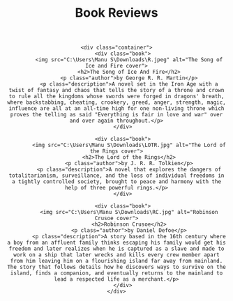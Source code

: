 <!DOCTYPE html>
<html lang="en">
<head>
    <meta charset="UTF-8">
    <meta name="viewport" content="width=device-width, initial-scale=1.0">
    <link rel="Stylesheet" href="styles.css">
    <title>Book Reviews</title>
    </head>
<body>
<center>
    <header>
        <h1>Book Reviews</h1>
    </header>

    <div class="container">
        <div class="book">
            <img src="C:\Users\Manu S\Downloads\R.jpeg" alt="The Song of Ice and Fire cover">
            <h2>The Song of Ice And Fire</h2>
            <p class="author">by George R. R. Martin</p>
            <p class="description">A novel set in the Iron Age with a twist of fantasy and chaos that tells the story of a throne and crown to rule all the kingdoms whose swords were forged in dragons' breath, where backstabbing, cheating, crookery, greed, anger, strength, magic, influence are all at an all-time high for one non-living throne which proves the telling as said "Everything is fair in love and war" over and over again throughout.</p>
        </div>

        <div class="book">
            <img src="C:\Users\Manu S\Downloads\LOTR.jpg" alt="The Lord of the Rings cover">
            <h2>The Lord of the Rings</h2>
            <p class="author">by J. R. R. Tolkien</p>
            <p class="description">A novel that explores the dangers of totalitarianism, surveillance, and the loss of individual freedoms in a tightly controlled society, brought to peace and harmony with the help of three powerful rings.</p>
        </div>

        <div class="book">
            <img src="C:\Users\Manu S\Downloads\RC.jpg" alt="Robinson Crusoe cover">
            <h2>Robinson Crusoe</h2>
            <p class="author">by Daniel Defoe</p>
            <p class="description">A story based in the 16th century where a boy from an affluent family thinks escaping his family would get his freedom and later realizes when he is captured as a slave and made to work on a ship that later wrecks and kills every crew member apart from him leaving him on a flourishing island far away from mainland. The story that follows details how he discovers ways to survive on the island, finds a companion, and eventually returns to the mainland to lead a respected life as a merchant.</p>
        </div>
    </div>
</center>
</body>
</html>
